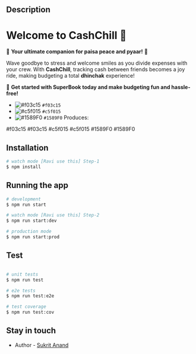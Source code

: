 
## Description

# Welcome to CashChill 💸 

🌟 **Your ultimate companion for paisa peace and pyaar!** 🌟

Wave goodbye to stress and welcome smiles as you divide expenses with your crew. With **CashChill**, tracking cash between friends becomes a joy ride, making budgeting a total **dhinchak** experience!

🚀 **Get started with SuperBook today and make budgeting fun and hassle-free!**

- ![#f03c15](https://via.placeholder.com/15/f03c15/000000?text=+) `#f03c15`
- ![#c5f015](https://via.placeholder.com/15/c5f015/000000?text=+) `#c5f015`
- ![#1589F0](https://via.placeholder.com/15/1589F0/000000?text=+) `#1589F0`
Produces:

#f03c15 #f03c15
#c5f015 #c5f015
#1589F0 #1589F0

## Installation

```bash
# watch mode [Ravi use this] Step-1
$ npm install
```

## Running the app

```bash
# development
$ npm run start

# watch mode [Ravi use this] Step-2
$ npm run start:dev

# production mode
$ npm run start:prod
```

## Test

```bash

# unit tests
$ npm run test

# e2e tests
$ npm run test:e2e

# test coverage
$ npm run test:cov
```

## Stay in touch

- Author - [Sukrit Anand](https://kamilmysliwiec.com)
